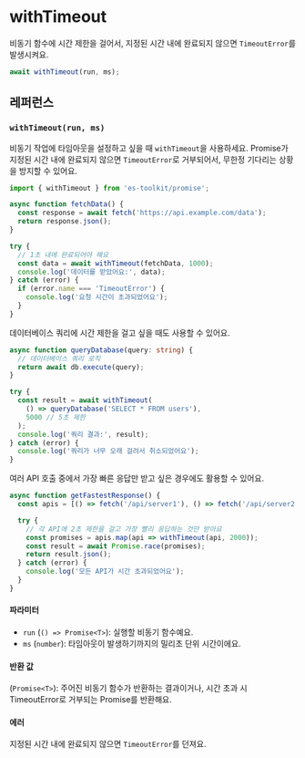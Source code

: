 # withTimeout

비동기 함수에 시간 제한을 걸어서, 지정된 시간 내에 완료되지 않으면 `TimeoutError`를 발생시켜요.

```typescript
await withTimeout(run, ms);
```

## 레퍼런스

### `withTimeout(run, ms)`

비동기 작업에 타임아웃을 설정하고 싶을 때 `withTimeout`을 사용하세요. Promise가 지정된 시간 내에 완료되지 않으면 `TimeoutError`로 거부되어서, 무한정 기다리는 상황을 방지할 수 있어요.

```typescript
import { withTimeout } from 'es-toolkit/promise';

async function fetchData() {
  const response = await fetch('https://api.example.com/data');
  return response.json();
}

try {
  // 1초 내에 완료되어야 해요
  const data = await withTimeout(fetchData, 1000);
  console.log('데이터를 받았어요:', data);
} catch (error) {
  if (error.name === 'TimeoutError') {
    console.log('요청 시간이 초과되었어요');
  }
}
```

데이터베이스 쿼리에 시간 제한을 걸고 싶을 때도 사용할 수 있어요.

```typescript
async function queryDatabase(query: string) {
  // 데이터베이스 쿼리 로직
  return await db.execute(query);
}

try {
  const result = await withTimeout(
    () => queryDatabase('SELECT * FROM users'),
    5000 // 5초 제한
  );
  console.log('쿼리 결과:', result);
} catch (error) {
  console.log('쿼리가 너무 오래 걸려서 취소되었어요');
}
```

여러 API 호출 중에서 가장 빠른 응답만 받고 싶은 경우에도 활용할 수 있어요.

```typescript
async function getFastestResponse() {
  const apis = [() => fetch('/api/server1'), () => fetch('/api/server2'), () => fetch('/api/server3')];

  try {
    // 각 API에 2초 제한을 걸고 가장 빨리 응답하는 것만 받아요
    const promises = apis.map(api => withTimeout(api, 2000));
    const result = await Promise.race(promises);
    return result.json();
  } catch (error) {
    console.log('모든 API가 시간 초과되었어요');
  }
}
```

#### 파라미터

- `run` (`() => Promise<T>`): 실행할 비동기 함수예요.
- `ms` (`number`): 타임아웃이 발생하기까지의 밀리초 단위 시간이에요.

#### 반환 값

(`Promise<T>`): 주어진 비동기 함수가 반환하는 결과이거나, 시간 초과 시 TimeoutError로 거부되는 Promise를 반환해요.

#### 에러

지정된 시간 내에 완료되지 않으면 `TimeoutError`를 던져요.
